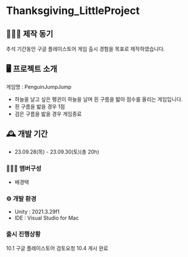 # Thanksgiving_LittleProject

## 👨🏻‍💻 제작 동기
추석 기간동안 구글 플레이스토어 게임 출시 경험을 목표로 제작하였습니다.

## 🖥️ 프로젝트 소개
게임명 : PenguinJumpJump
- 하늘을 날고 싶은 펭귄이 하늘을 날며 흰 구름을 밟아 점수를 올리는 게임입니다.
- 흰 구름을 밟을 경우 1점
- 검은 구름을 밟을 경우 게임종료

## 🕰️ 개발 기간
* 23.09.28(목) - 23.09.30(토)(총 20h)

### 🧑‍🤝‍🧑 맴버구성
 - 배경택
   
### ⚙️ 개발 환경
- Unity   : 2021.3.29f1
- IDE     : Visual Studio for Mac

### 출시 진행상황
10.1 구글 플레이스토어 검토요청
10.4 게시 완료
